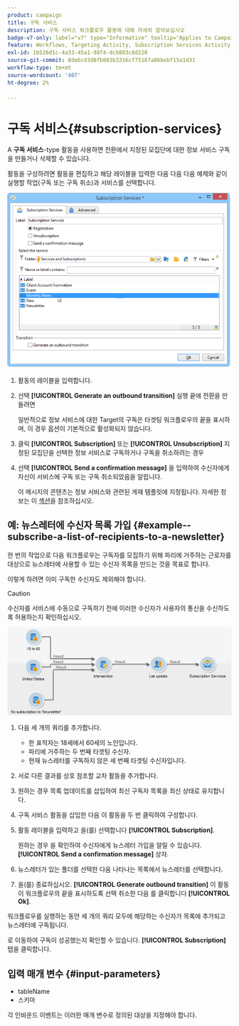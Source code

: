 ```yaml
---
product: campaign
title: 구독 서비스
description: 구독 서비스 워크플로우 활동에 대해 자세히 알아보십시오
badge-v7-only: label="v7" type="Informative" tooltip="Applies to Campaign Classic v7 only"
feature: Workflows, Targeting Activity, Subscription Services Activity
exl-id: 1b526d1c-4a33-45a1-98f4-dcb803c8d228
source-git-commit: 8debcd3d8fb883b3316cf75187a86bebf15a1d31
workflow-type: tm+mt
source-wordcount: '407'
ht-degree: 2%

---
```


# 구독 서비스{#subscription-services}



A **구독 서비스**-type 활동을 사용하면 전환에서 지정된 모집단에 대한 정보 서비스 구독을 만들거나 삭제할 수 있습니다.

활동을 구성하려면 활동을 편집하고 해당 레이블을 입력한 다음 다음 다음 예제와 같이 실행할 작업(구독 또는 구독 취소)과 서비스를 선택합니다.

![](assets/edit_service_inscription.png)

1. 활동의 레이블을 입력합니다.
1. 선택 **[!UICONTROL Generate an outbound transition]** 실행 끝에 전환을 만들려면

   일반적으로 정보 서비스에 대한 Target의 구독은 타겟팅 워크플로우의 끝을 표시하며, 이 경우 옵션이 기본적으로 활성화되지 않습니다.

1. 클릭 **[!UICONTROL Subscription]** 또는 **[!UICONTROL Unsubscription]** 지정된 모집단을 선택한 정보 서비스로 구독하거나 구독을 취소하려는 경우
1. 선택 **[!UICONTROL Send a confirmation message]** 을 입력하여 수신자에게 자신이 서비스에 구독 또는 구독 취소되었음을 알립니다.

   이 메시지의 콘텐츠는 정보 서비스와 관련된 게재 템플릿에 지정됩니다. 자세한 정보는 이 [섹션](../../delivery/using/managing-subscriptions.md)을 참조하십시오.

## 예: 뉴스레터에 수신자 목록 가입 {#example--subscribe-a-list-of-recipients-to-a-newsletter}

한 번의 작업으로 다음 워크플로우는 구독자를 모집하기 위해 파리에 거주하는 근로자를 대상으로 뉴스레터에 사용할 수 있는 수신자 목록을 만드는 것을 목표로 합니다.

이렇게 하려면 이미 구독한 수신자도 제외해야 합니다.

>[!CAUTION]
>
>수신자를 서비스에 수동으로 구독하기 전에 이러한 수신자가 사용자의 통신을 수신하도록 허용하는지 확인하십시오.

![](assets/subscription_services_example.png)

1. 다음 세 개의 쿼리를 추가합니다.

   * 한 표적자는 18세에서 60세의 노인입니다.
   * 파리에 거주하는 두 번째 타겟팅 수신자.
   * 현재 뉴스레터를 구독하지 않은 세 번째 타겟팅 수신자입니다.

1. 서로 다른 결과를 상호 참조할 교차 활동을 추가합니다.
1. 원하는 경우 목록 업데이트를 삽입하여 최신 구독자 목록을 최신 상태로 유지합니다.
1. 구독 서비스 활동을 삽입한 다음 이 활동을 두 번 클릭하여 구성합니다.
1. 활동 레이블을 입력하고 을(를) 선택합니다 **[!UICONTROL Subscription]**.

   원하는 경우 을 확인하여 수신자에게 뉴스레터 가입을 알릴 수 있습니다. **[!UICONTROL Send a confirmation message]** 상자.

1. 뉴스레터가 있는 폴더를 선택한 다음 나타나는 목록에서 뉴스레터를 선택합니다.
1. 을(를) 종료하십시오. **[!UICONTROL Generate outbound transition]** 이 활동이 워크플로우의 끝을 표시하도록 선택 취소한 다음 를 클릭합니다 **[!UICONTROL Ok]**.

워크플로우를 실행하는 동안 세 개의 쿼리 모두에 해당하는 수신자가 목록에 추가되고 뉴스레터에 구독됩니다.

로 이동하여 구독이 성공했는지 확인할 수 있습니다. **[!UICONTROL Subscription]** 탭을 클릭합니다.

## 입력 매개 변수 {#input-parameters}

* tableName
* 스키마

각 인바운드 이벤트는 이러한 매개 변수로 정의된 대상을 지정해야 합니다.
